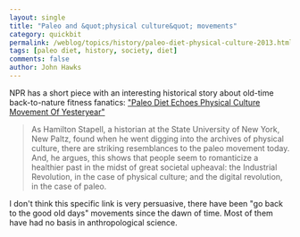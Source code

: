 ```yaml
---
layout: single 
title: "Paleo and &quot;physical culture&quot; movements" 
category: quickbit
permalink: /weblog/topics/history/paleo-diet-physical-culture-2013.html
tags: [paleo diet, history, society, diet] 
comments: false 
author: John Hawks 
---
```


NPR has a short piece with an interesting historical story about old-time back-to-nature fitness fanatics: <a href="http://www.npr.org/blogs/health/2013/04/01/175961020/paleo-diet-echoes-physical-culture-movement-of-yesteryear">"Paleo Diet Echoes Physical Culture Movement Of Yesteryear"</a>

<blockquote>As Hamilton Stapell, a historian at the State University of New York, New Paltz, found when he went digging into the archives of physical culture, there are striking resemblances to the paleo movement today. And, he argues, this shows that people seem to romanticize a healthier past in the midst of great societal upheaval: the Industrial Revolution, in the case of physical culture; and the digital revolution, in the case of paleo.</blockquote>

I don't think this specific link is very persuasive, there have been "go back to the good old days" movements since the dawn of time. Most of them have had no basis in anthropological science. 

